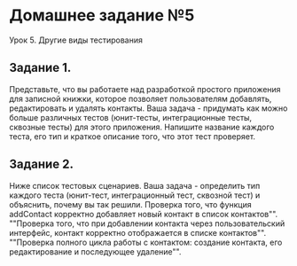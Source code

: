 # Домашнее задание №5
Урок 5. Другие виды тестирования

## Задание 1. 
Представьте, что вы работаете над разработкой простого приложения для записной книжки, которое позволяет пользователям добавлять, редактировать и удалять контакты.
Ваша задача - придумать как можно больше различных тестов (юнит-тесты, интеграционные тесты, сквозные тесты) для этого приложения. Напишите название каждого теста, его тип и краткое описание того, что этот тест проверяет.

## Задание 2. 
Ниже список тестовых сценариев. Ваша задача - определить тип каждого теста (юнит-тест, интеграционный тест, сквозной тест) и объяснить, почему вы так решили.
Проверка того, что функция addContact корректно добавляет новый контакт в список контактов"".
""Проверка того, что при добавлении контакта через пользовательский интерфейс, контакт корректно отображается в списке контактов"".
""Проверка полного цикла работы с контактом: создание контакта, его редактирование и последующее удаление"".
